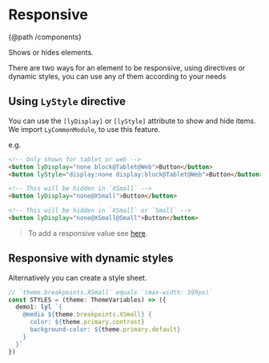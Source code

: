 # Responsive
{@path /components}

Shows or hides elements.

There are two ways for an element to be responsive, using directives or dynamic styles, you can use any of them according to your needs

## Using `LyStyle` directive

You can use the `[lyDisplay]` or `[lyStyle]` attribute to show and hide items. We import `LyCommonModule`, to use this feature.

e.g.

```html
<!-- Only shown for tablet or web -->
<button lyDisplay="none block@Tablet@Web">Button</button>
<button lyStyle="display:none display:block@Tablet@Web">Button</button>

<!-- This will be hidden in `XSmall` -->
<button lyDisplay="none@XSmall">Button</button>

<!-- This will be hidden in `XSmall` or `Small` -->
<button lyDisplay="none@XSmall@Small">Button</button>
```

> To add a responsive value see [here](/styles/inline-media-query).

<demo-view path="docs/layout/responsive/responsive-demo-01">
  <responsive-demo-01></responsive-demo-01>
</demo-view>

## Responsive with dynamic styles 

Alternatively you can create a style sheet.

```ts
// `theme.breakpoints.XSmall` equals `(max-width: 599px)`
const STYLES = (theme: ThemeVariables) => ({
  demo1: lyl `{
    @media ${theme.breakpoints.XSmall} {
      color: ${theme.primary.contrast}
      background-color: ${theme.primary.default}
    }
  }`
})
```

<demo-view path="docs/layout/responsive/responsive-with-ds">
  <aui-responsive-with-ds></aui-responsive-with-ds>
</demo-view>
